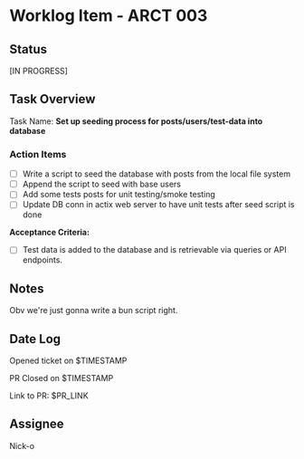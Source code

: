 # Worklog Item - ARCT 003

## Status

[IN PROGRESS]

## Task Overview

Task Name: **Set up seeding process for posts/users/test-data into database**

### Action Items

- [ ] Write a script to seed the database with posts from the local file system
- [ ] Append the script to seed with base users
- [ ] Add some tests posts for unit testing/smoke testing
- [ ] Update DB conn in actix web server to have unit tests after seed script is done

**Acceptance Criteria:**  

- [ ] Test data is added to the database and is retrievable via queries or API endpoints.

## Notes

Obv we're just gonna write a bun script right.

## Date Log

Opened ticket on $TIMESTAMP

PR Closed on $TIMESTAMP

Link to PR: $PR_LINK

## Assignee

Nick-o
